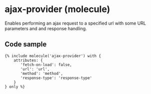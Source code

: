 # ajax-provider (molecule)

Enables performing an ajax request to a specified url with some URL parameters and and response handling.

## Code sample

```
{% include molecule('ajax-provider') with {
    attributes: {
       'fetch-on-load': false,
       'url': 'url',
       'method': 'method',
       'response-type': 'response-type'
    }
} only %}
```
